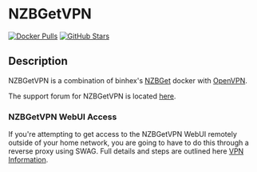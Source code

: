 # NZBGetVPN

[![Docker Pulls](https://img.shields.io/docker/pulls/jshridha/docker-nzbgetvpn?style=flat-square&color=607D8B&label=docker%20pulls&logo=docker)](https://hub.docker.com/r/jshridha/docker-nzbgetvpn)
[![GitHub Stars](https://img.shields.io/github/stars/jshridha/docker-nzbgetvpn?style=flat-square&color=607D8B&label=github%20stars&logo=github)](https://github.com/jshridha/docker-nzbgetvpn)

## Description

NZBGetVPN is a combination of binhex's [NZBGet](https://github.com/binhex/arch-nzbget) docker with [OpenVPN](https://openvpn.net/).

The support forum for NZBGetVPN is located [here](https://forums.unraid.net/topic/37252-support-bungys-docker-repository/).

### NZBGetVPN WebUI Access

If you're attempting to get access to the NZBGetVPN WebUI remotely outside of your home network, you are going to have to do this through a reverse proxy using SWAG. Full details and steps are outlined here [VPN Information](https://dockstarter.com/advanced/vpn-info/).
